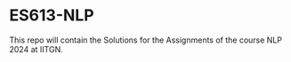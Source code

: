 # ES613-NLP

This repo will contain the Solutions for the Assignments of the course NLP 2024 at IITGN. 
